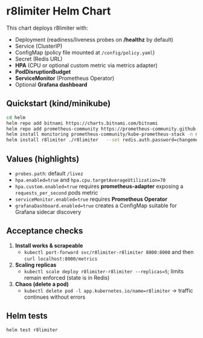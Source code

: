 # r8limiter Helm Chart

This chart deploys r8limiter with:
- Deployment (readiness/liveness probes on **/healthz** by default)
- Service (ClusterIP)
- ConfigMap (policy file mounted at `/config/policy.yaml`)
- Secret (Redis URL)
- **HPA** (CPU or optional custom metric via metrics adapter)
- **PodDisruptionBudget**
- **ServiceMonitor** (Prometheus Operator)
- Optional **Grafana dashboard**

## Quickstart (kind/minikube)
```bash
cd helm
helm repo add bitnami https://charts.bitnami.com/bitnami
helm repo add prometheus-community https://prometheus-community.github.io/helm-charts
helm install monitoring prometheus-community/kube-prometheus-stack -n monitoring --create-namespace
helm install r8limiter ./r8limiter   --set redis.auth.password=changeme
```

## Values (highlights)
- `probes.path`: default `/livez`
- `hpa.enabled=true` and `hpa.cpu.targetAverageUtilization=70`
- `hpa.custom.enabled=true` requires **prometheus-adapter** exposing a `requests_per_second` pods metric
- `serviceMonitor.enabled=true` requires **Prometheus Operator**
- `grafanaDashboard.enabled=true` creates a ConfigMap suitable for Grafana sidecar discovery

## Acceptance checks
1. **Install works & scrapeable**  
   - `kubectl port-forward svc/r8limiter-r8limiter 8000:8000` and then `curl localhost:8000/metrics`
2. **Scaling replicas**  
   - `kubectl scale deploy r8limiter-r8limiter --replicas=5`; limits remain enforced (state is in Redis)
3. **Chaos (delete a pod)**  
   - `kubectl delete pod -l app.kubernetes.io/name=r8limiter` → traffic continues without errors

## Helm tests
```bash
helm test r8limiter
```

